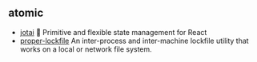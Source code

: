 ## atomic

- [jotai](https://github.com/pmndrs/jotai) 👻 Primitive and flexible state management for React
- [proper-lockfile](https://github.com/moxystudio/node-proper-lockfile) An inter-process and inter-machine lockfile utility that works on a local or network file system.